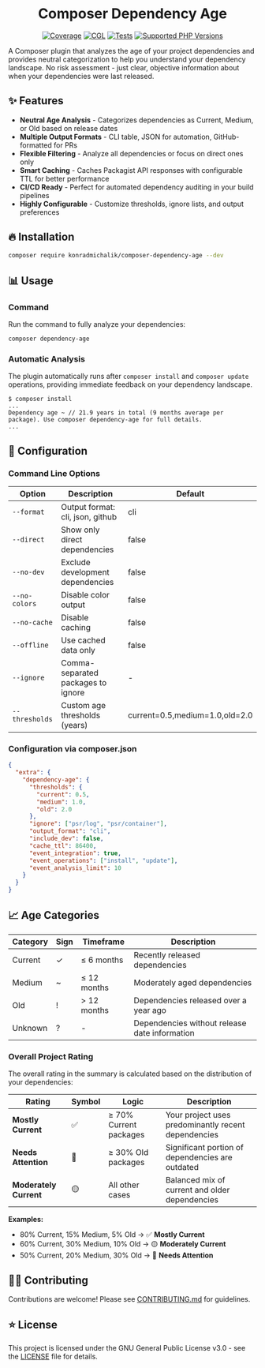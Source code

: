 <div align="center">

# Composer Dependency Age

[![Coverage](https://img.shields.io/coverallsCoverage/github/jackd248/composer-dependency-age?logo=coveralls)](https://coveralls.io/github/jackd248/composer-dependency-age)
[![CGL](https://img.shields.io/github/actions/workflow/status/jackd248/composer-dependency-age/cgl.yml?label=cgl&logo=github)](https://github.com/jackd248/composer-dependency-age/actions/workflows/cgl.yml)
[![Tests](https://img.shields.io/github/actions/workflow/status/jackd248/composer-dependency-age/tests.yml?label=tests&logo=github)](https://github.com/jackd248/composer-dependency-age/actions/workflows/tests.yml)
[![Supported PHP Versions](https://img.shields.io/packagist/dependency-v/konradmichalik/composer-dependency-age/php?logo=php)](https://packagist.org/packages/konradmichalik/composer-dependency-age)

</div>

A Composer plugin that analyzes the age of your project dependencies and provides neutral categorization to help you understand your dependency landscape. No risk assessment - just clear, objective information about when your dependencies were last released.

## ✨ Features

- **Neutral Age Analysis** - Categorizes dependencies as Current, Medium, or Old based on release dates
- **Multiple Output Formats** - CLI table, JSON for automation, GitHub-formatted for PRs
- **Flexible Filtering** - Analyze all dependencies or focus on direct ones only
- **Smart Caching** - Caches Packagist API responses with configurable TTL for better performance
- **CI/CD Ready** - Perfect for automated dependency auditing in your build pipelines
- **Highly Configurable** - Customize thresholds, ignore lists, and output preferences

## 🔥 Installation

```bash
composer require konradmichalik/composer-dependency-age --dev
```

## 📊 Usage

### Command
Run the command to fully analyze your dependencies:

```bash
composer dependency-age
```

### Automatic Analysis
The plugin automatically runs after `composer install` and `composer update` operations, providing immediate feedback on your dependency landscape.

```shell
$ composer install
...
Dependency age ~ // 21.9 years in total (9 months average per package). Use composer dependency-age for full details.
...
```

## 📝 Configuration

### Command Line Options

| Option | Description | Default |
|--------|-------------|---------|
| `--format` | Output format: cli, json, github | cli |
| `--direct` | Show only direct dependencies | false |
| `--no-dev` | Exclude development dependencies | false |
| `--no-colors` | Disable color output | false |
| `--no-cache` | Disable caching | false |
| `--offline` | Use cached data only | false |
| `--ignore` | Comma-separated packages to ignore | - |
| `--thresholds` | Custom age thresholds (years) | current=0.5,medium=1.0,old=2.0 |

### Configuration via composer.json

```json
{
  "extra": {
    "dependency-age": {
      "thresholds": {
        "current": 0.5,
        "medium": 1.0,
        "old": 2.0
      },
      "ignore": ["psr/log", "psr/container"],
      "output_format": "cli",
      "include_dev": false,
      "cache_ttl": 86400,
      "event_integration": true,
      "event_operations": ["install", "update"],
      "event_analysis_limit": 10
    }
  }
}
```

## 📈 Age Categories

| Category | Sign | Timeframe | Description |
|----------|------|-----------|-------------|
| Current | ✓    | ≤ 6 months | Recently released dependencies |
| Medium | ~️   | ≤ 12 months | Moderately aged dependencies |
| Old | !    | > 12 months | Dependencies released over a year ago |
| Unknown | ?    | - | Dependencies without release date information |

### Overall Project Rating

The overall rating in the summary is calculated based on the distribution of your dependencies:

| Rating | Symbol | Logic | Description |
|--------|--------|-------|-------------|
| **Mostly Current** | ✅ | ≥ 70% Current packages | Your project uses predominantly recent dependencies |
| **Needs Attention** | 🔴 | ≥ 30% Old packages | Significant portion of dependencies are outdated |
| **Moderately Current** | 🟡 | All other cases | Balanced mix of current and older dependencies |

**Examples:**
- 80% Current, 15% Medium, 5% Old → ✅ **Mostly Current**
- 60% Current, 30% Medium, 10% Old → 🟡 **Moderately Current**
- 50% Current, 20% Medium, 30% Old → 🔴 **Needs Attention**

## 🧑‍💻 Contributing

Contributions are welcome! Please see [CONTRIBUTING.md](CONTRIBUTING.md) for guidelines.

## ⭐ License

This project is licensed under the GNU General Public License v3.0 - see the [LICENSE](LICENSE) file for details.
